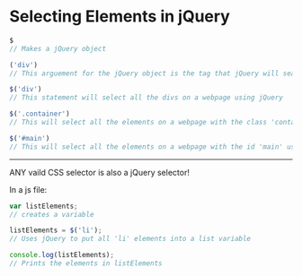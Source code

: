 # Selecting Elements in jQuery

```javascript
$
// Makes a jQuery object

('div')
// This arguement for the jQuery object is the tag that jQuery will search for

$('div')
// This statement will select all the divs on a webpage using jQuery

$('.container')
// This will select all the elements on a webpage with the class 'container' using jQuery

$('#main')
// This will select all the elements on a webpage with the id 'main' using jQuery
```

***

ANY vaild CSS selector is also a jQuery selector!

In a js file:

```javascript
var listElements;
// creates a variable

listElements = $('li');
// Uses jQuery to put all 'li' elements into a list variable

console.log(listElements);
// Prints the elements in listElements
```
